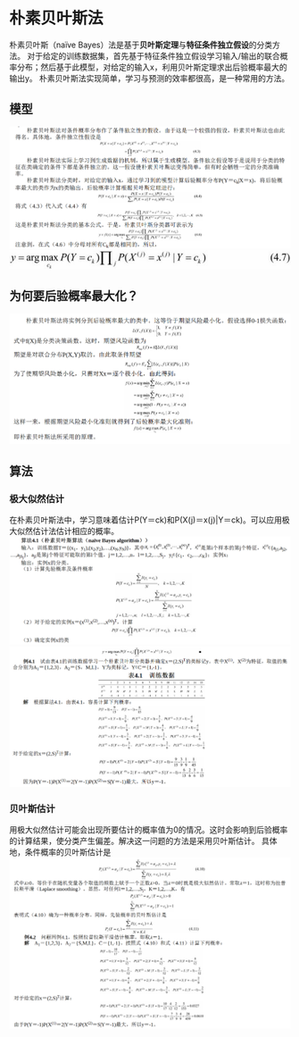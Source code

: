 # 朴素贝叶斯法

朴素贝叶斯（naïve Bayes）法是基于**贝叶斯定理**与**特征条件独立假设**的分类方法。
对于给定的训练数据集，首先基于特征条件独立假设学习输入/输出的联合概率分布；然后基于此模型，对给定的输入x，利用贝叶斯定理求出后验概率最大的输出y。
朴素贝叶斯法实现简单，学习与预测的效率都很高，是一种常用的方法。
## 模型
![](../img/nbys1.png)
![](../img/nbysm.png)

## 为何要后验概率最大化？
![](../img/hyglzdh.png)

## 算法
### 极大似然估计
在朴素贝叶斯法中，学习意味着估计P(Y＝ck)和P(X(j)＝x(j)|Y＝ck)。可以应用极大似然估计法估计相应的概率。
![](../img/psbyssf.png)
![](../img/psbysex1.png)

### 贝叶斯估计
用极大似然估计可能会出现所要估计的概率值为0的情况。这时会影响到后验概率的计算结果，使分类产生偏差。解决这一问题的方法是采用贝叶斯估计。
具体地，条件概率的贝叶斯估计是
![](../img/bysgj.png)


